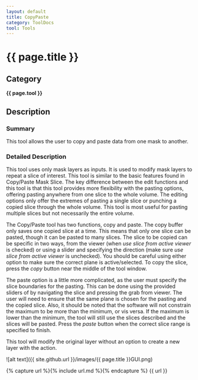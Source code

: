 ```yaml
---
layout: default
title: CopyPaste
category: ToolDocs
tool: Tools
---
```


# {{ page.title }}

## Category

**{{ page.tool }}**

## Description

### Summary

This tool allows the user to copy and paste data from one mask to another.

### Detailed Description

This tool uses only mask layers as inputs. It is used to modify mask layers to repeat a slice of interest. This tool is similar to the basic features found in Copy/Paste Mask Slice. The key difference between the edit functions and this tool is that this tool provides more flexibility with the pasting options, offering pasting anywhere from one slice to the whole volume. The editing options only offer the extremes of pasting a single slice or punching a copied slice through the whole volume. This tool is most useful for pasting multiple slices but not necessarily the entire volume. 

The Copy/Paste tool has two functions, copy and paste. The copy buffer only saves one copied slice at a time. This means that only one slice can be pasted, though it can be pasted to many slices. The slice to be copied can be specific in two ways, from the viewer (when *use slice from active viewer* is checked) or using a slider and specifying the direction (make sure *use slice from active viewer* is unchecked). You should be careful using either option to make sure the correct plane is active/selected. To copy the slice, press the *copy* button near the middle of the tool window. 

The paste option is a little more complicated, as the user must specify the slice boundaries for the pasting. This can be done using the provided sliders of by navigating the slice and pressing the grab from viewer. The user will need to ensure that the same plane is chosen for the pasting and the copied slice. Also, it should be noted that the software will not constrain the maximum to be more than the minimum, or vis versa. If the maximum is lower than the minimum, the tool will still use the slices described and the slices will be pasted. Press the *paste* button when the correct slice range is specified to finish.

This tool will modify the original layer without an option to create a new layer with the action. 

![alt text]({{ site.github.url }}/images/{{ page.title }}GUI.png)

{% capture url %}{% include url.md %}{% endcapture %}
{{ url }}
